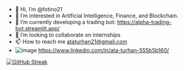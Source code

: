 - 👋 Hi, I’m @fotino21
- 👀 I’m interested in Artificial Intelligence, Finance, and Blockchain.
- 🌱 I’m currently developing a trading bot: https://alpha-trading-bot.streamlit.app/
- 💞️ I’m looking to collaborate on internships
- 📫 How to reach me ataturhan21@gmail.com
- ![image](https://img.shields.io/badge/LinkedIn-0077B5?style=for-the-badge&logo=linkedin&logoColor=white)
https://www.linkedin.com/in/ata-turhan-555b5b160/

[![GitHub Streak](https://streak-stats.demolab.com/?user=olympian-21)](https://git.io/streak-stats)

<!---
fotino21/fotino21 is a ✨ special ✨ repository because its `README.md` (this file) appears on your GitHub profile.
You can click the Preview link to take a look at your changes.
--->
